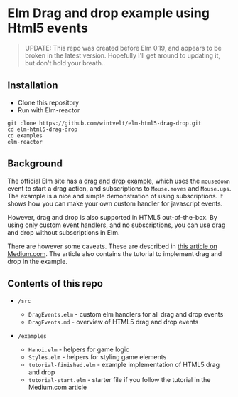 # Elm Drag and drop example using Html5 events
> UPDATE: This repo was created before Elm 0.19, and appears to be broken in the latest version.
> Hopefully I'll get around to updating it, but don't hold your breath..

## Installation

- Clone this repository
- Run with Elm-reactor

```
git clone https://github.com/wintvelt/elm-html5-drag-drop.git
cd elm-html5-drag-drop
cd examples
elm-reactor
```

## Background

The official Elm site has a [drag and drop example](http://elm-lang.org/examples/drag), which uses the `mousedown` event to start a drag action, and subscriptions to `Mouse.moves` and `Mouse.ups`. The example is a nice and simple demonstration of using subscriptions. It shows how you can make your own custom handler for javascript events.

However, drag and drop is also supported in HTML5 out-of-the-box. By using only custom event handlers, and no subscriptions, you can use drag and drop without subscriptions in Elm.

There are however some caveats. These are described in [this article on Medium.com](https://medium.com/@wintvelt/html5-drag-and-drop-in-elm-88d149d3558f). The article also contains the tutorial to implement drag and drop in the example.

## Contents of this repo

* `/src`
  * `DragEvents.elm`  - custom elm handlers for all drag and drop events
  * `DragEvents.md`  - overview of HTML5 drag and drop events

* `/examples`
  * `Hanoi.elm`  - helpers for game logic
  * `Styles.elm` - helpers for styling game elements
  * `tutorial-finished.elm`  - example implementation of HTML5 drag and drop
  * `tutorial-start.elm` - starter file if you follow the tutorial in the Medium.com article
